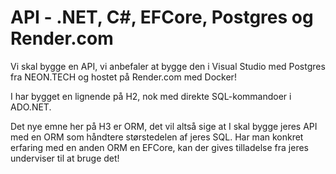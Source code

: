 # API - .NET, C#, EFCore, Postgres og Render.com

Vi skal bygge en API, vi anbefaler at bygge den i Visual Studio med Postgres fra NEON.TECH og hostet på Render.com med Docker!

I har bygget en lignende på H2, nok med direkte SQL-kommandoer i ADO.NET.

Det nye emne her på H3 er ORM, det vil altså sige at I skal bygge jeres API med en ORM som håndtere størstedelen af jeres SQL. Har man konkret erfaring med en anden ORM en EFCore, kan der gives tilladelse fra jeres underviser til at bruge det!
